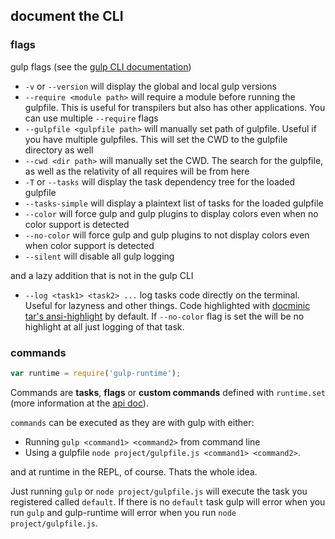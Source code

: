 ## document the CLI


### flags

gulp flags (see the [gulp CLI documentation][x-gulp-cli])

- `-v` or `--version` will display the global and local gulp versions
- `--require <module path>` will require a module before running the gulpfile. This is useful for transpilers but also has other applications. You can use multiple `--require` flags
- `--gulpfile <gulpfile path>` will manually set path of gulpfile. Useful if you have multiple gulpfiles. This will set the CWD to the gulpfile directory as well
- `--cwd <dir path>` will manually set the CWD. The search for the gulpfile, as well as the relativity of all requires will be from here
- `-T` or `--tasks` will display the task dependency tree for the loaded gulpfile
- `--tasks-simple` will display a plaintext list of tasks for the loaded gulpfile
- `--color` will force gulp and gulp plugins to display colors even when no color support is detected
- `--no-color` will force gulp and gulp plugins to not display colors even when color support is detected
- `--silent` will disable all gulp logging

and a lazy addition that is not in the gulp CLI

- `--log <task1> <task2> ...` log tasks code directly on the terminal. Useful for lazyness and other things. Code highlighted with [docminic tar's ansi-highlight](x-ansi-highlight) by default. If `--no-color` flag is set the will be no highlight at all just logging of that task.

### commands

```js
var runtime = require('gulp-runtime');
```

Commands are **tasks**, **flags** or **custom commands** defined with `runtime.set` (more information at the [api doc](api.md)).

`commands` can be executed as they are with gulp with either:
  - Running `gulp <command1> <command2>` from command line
  - Using a gulpfile `node project/gulpfile.js <command1> <command2>`.

and at runtime in the REPL, of course. Thats the whole idea.

Just running `gulp` or `node project/gulpfile.js` will execute the task you registered called `default`. If there is no `default` task gulp will error when you run `gulp` and gulp-runtime will error when you run `node project/gulpfile.js`.

[x-gulp-cli]: https://github.com/gulpjs/gulp/blob/master/docs/CLI.md
[x-ansi-highlight]: https://github.com/dominictarr/ansi-highlight
